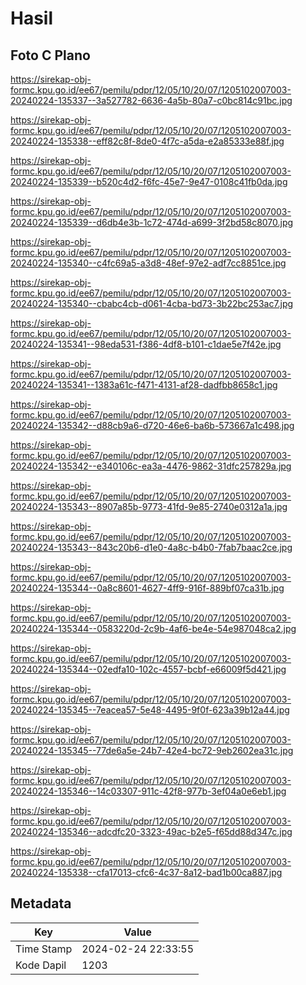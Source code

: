 # Hasil

## Foto C Plano

https://sirekap-obj-formc.kpu.go.id/ee67/pemilu/pdpr/12/05/10/20/07/1205102007003-20240224-135337--3a527782-6636-4a5b-80a7-c0bc814c91bc.jpg

https://sirekap-obj-formc.kpu.go.id/ee67/pemilu/pdpr/12/05/10/20/07/1205102007003-20240224-135338--eff82c8f-8de0-4f7c-a5da-e2a85333e88f.jpg

https://sirekap-obj-formc.kpu.go.id/ee67/pemilu/pdpr/12/05/10/20/07/1205102007003-20240224-135339--b520c4d2-f6fc-45e7-9e47-0108c41fb0da.jpg

https://sirekap-obj-formc.kpu.go.id/ee67/pemilu/pdpr/12/05/10/20/07/1205102007003-20240224-135339--d6db4e3b-1c72-474d-a699-3f2bd58c8070.jpg

https://sirekap-obj-formc.kpu.go.id/ee67/pemilu/pdpr/12/05/10/20/07/1205102007003-20240224-135340--c4fc69a5-a3d8-48ef-97e2-adf7cc8851ce.jpg

https://sirekap-obj-formc.kpu.go.id/ee67/pemilu/pdpr/12/05/10/20/07/1205102007003-20240224-135340--cbabc4cb-d061-4cba-bd73-3b22bc253ac7.jpg

https://sirekap-obj-formc.kpu.go.id/ee67/pemilu/pdpr/12/05/10/20/07/1205102007003-20240224-135341--98eda531-f386-4df8-b101-c1dae5e7f42e.jpg

https://sirekap-obj-formc.kpu.go.id/ee67/pemilu/pdpr/12/05/10/20/07/1205102007003-20240224-135341--1383a61c-f471-4131-af28-dadfbb8658c1.jpg

https://sirekap-obj-formc.kpu.go.id/ee67/pemilu/pdpr/12/05/10/20/07/1205102007003-20240224-135342--d88cb9a6-d720-46e6-ba6b-573667a1c498.jpg

https://sirekap-obj-formc.kpu.go.id/ee67/pemilu/pdpr/12/05/10/20/07/1205102007003-20240224-135342--e340106c-ea3a-4476-9862-31dfc257829a.jpg

https://sirekap-obj-formc.kpu.go.id/ee67/pemilu/pdpr/12/05/10/20/07/1205102007003-20240224-135343--8907a85b-9773-41fd-9e85-2740e0312a1a.jpg

https://sirekap-obj-formc.kpu.go.id/ee67/pemilu/pdpr/12/05/10/20/07/1205102007003-20240224-135343--843c20b6-d1e0-4a8c-b4b0-7fab7baac2ce.jpg

https://sirekap-obj-formc.kpu.go.id/ee67/pemilu/pdpr/12/05/10/20/07/1205102007003-20240224-135344--0a8c8601-4627-4ff9-916f-889bf07ca31b.jpg

https://sirekap-obj-formc.kpu.go.id/ee67/pemilu/pdpr/12/05/10/20/07/1205102007003-20240224-135344--0583220d-2c9b-4af6-be4e-54e987048ca2.jpg

https://sirekap-obj-formc.kpu.go.id/ee67/pemilu/pdpr/12/05/10/20/07/1205102007003-20240224-135344--02edfa10-102c-4557-bcbf-e66009f5d421.jpg

https://sirekap-obj-formc.kpu.go.id/ee67/pemilu/pdpr/12/05/10/20/07/1205102007003-20240224-135345--7eacea57-5e48-4495-9f0f-623a39b12a44.jpg

https://sirekap-obj-formc.kpu.go.id/ee67/pemilu/pdpr/12/05/10/20/07/1205102007003-20240224-135345--77de6a5e-24b7-42e4-bc72-9eb2602ea31c.jpg

https://sirekap-obj-formc.kpu.go.id/ee67/pemilu/pdpr/12/05/10/20/07/1205102007003-20240224-135346--14c03307-911c-42f8-977b-3ef04a0e6eb1.jpg

https://sirekap-obj-formc.kpu.go.id/ee67/pemilu/pdpr/12/05/10/20/07/1205102007003-20240224-135346--adcdfc20-3323-49ac-b2e5-f65dd88d347c.jpg

https://sirekap-obj-formc.kpu.go.id/ee67/pemilu/pdpr/12/05/10/20/07/1205102007003-20240224-135338--cfa17013-cfc6-4c37-8a12-bad1b00ca887.jpg


## Metadata

| Key        | Value               |
| ---------- | ------------------- |
| Time Stamp | 2024-02-24 22:33:55 |
| Kode Dapil | 1203                |



